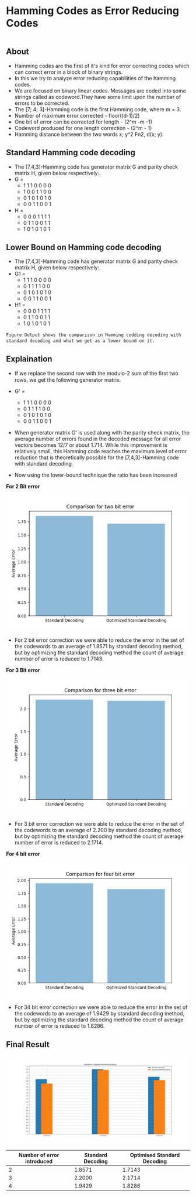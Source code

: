 #  Hamming Codes as Error Reducing Codes
```

```
## About
* Hamming codes are the first of it's kind for error correcting codes which can correct error in a block of binary strings. 
* In this we try to analyze error reducing capabilities of the hamming codes. 
* We are focused on binary linear codes. 
 Messages are coded into some strings called as codeword.They have some limit upon the number of errors to be corrected.
* The [7; 4; 3]-Hamming code is the first Hamming code, where m = 3.
* Number of maximum error corrected - floor((d-1)/2)
* One bit of error can be corrected for length - (2^m -m -1)
* Codeword produced for one length correction - (2^m - 1)
* Hamming distance between the two words x; y^2 Fn2, d(x; y).


## Standard Hamming code decoding

* The [7,4,3]-Hamming code has generator matrix G and parity check matrix H, given below respectively:.
 * G = 
      * 1 1 1 0 0 0 0 
      * 1 0 0 1 1 0 0 
      * 0 1 0 1 0 1 0
      * 0 0 1 1 0 0 1
 * H = 
      * 0 0 0 1 1 1 1
      * 0 1 1 0 0 1 1 
      * 1 0 1 0 1 0 1
      

## Lower Bound on Hamming code decoding

* The [7,4,3]-Hamming code has generator matrix G and parity check matrix H, given below respectively:.
 * G1 = 
      * 1 1 1 0 0 0 0 
      * 0 1 1 1 1 0 0 
      * 0 1 0 1 0 1 0
      * 0 0 1 1 0 0 1
 * H1 = 
      * 0 0 0 1 1 1 1
      * 0 1 1 0 0 1 1 
      * 1 0 1 0 1 0 1
      

```
Figure Output shows the comparison in Hamming codding decoding with standard decoding and what we get as a lower bound on it.
```

## Explaination



* If we replace the second row with the modulo-2 sum of the ﬁrst two rows, we get the following generator matrix. 
 * G' = 
      * 1 1 1 0 0 0 0
      * 0 1 1 1 1 0 0 
      * 0 1 0 1 0 1 0
      * 0 0 1 1 0 0 1 
* When generator matrix G' is used along with the parity check matrix, the average number of errors found in the decoded message for all error vectors becomes 12/7 or about 1.714. While this improvement is relatively small, this Hamming code reaches the maximum level of error reduction that is theoretically possible for the
[7,4,3]-Hamming code with standard decoding. 

* Now using the lower-bound technique the ratio has been increased

**For 2 Bit error**

![Output of 2 bit error correction](2bit.png)

* For  2 bit error correction we were able to reduce the error in the set of the codewords to an average of 1.8571 by standard decoding method, but by optimizing the standard decoding method the count of average number of error is reduced to 1.7143.

**For 3 Bit error**

![Output of 3 bit error correction](3bit.png)

* For  3 bit error  correction we were able to reduce the error in the set of the codewords to an average of 2.200 by standard decoding method, but by optimizing the standard decoding method the count of average number of error is reduced to 2.1714.

**For 4 bit error**

![Output of 4 bit error correxction](4bit.png)

* For  34 bit error correction we were able to reduce the error in the set of the codewords to an average of 1.9429 by standard decoding method, but by optimizing the standard decoding method the count of average number of error is reduced to 1.8286.

## Final Result

![Final Result](all.png)


| Number of error introduced | Standard Decoding |  Optimised Standard Decoding  |
 | -------- | ---- | -------- |
 | 2 | 1.8571 | 1.7143 |
 | 3 | 2.2000 | 2.1714 |
 | 4 | 1.9429 | 1.8286 |
